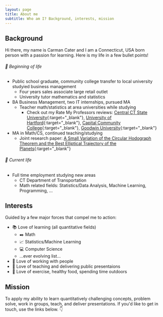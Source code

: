 ```yaml
---
layout: page
title: About me
subtitle: Who am I? Background, interests, mission
---
```


## Background 
Hi there, my name is Carman Cater and I am a Connecticut, USA born person with a passion for learning. Here is my life in a few bullet points!

###### :baby: Beginning of life
- Public school graduate, community college transfer to local university studyied business management
  - Four years sales associate large retail outlet
  - University tutor mathematics and statistics
- BA Business Management, two IT internships, pursued MA
  - Teacher math/statistics at area universities while studying
    - Check out my Rate My Professors reviews: [Central CT State University](https://www.ratemyprofessors.com/professor/2398329){:target="_blank"}, [University of Hartford](https://www.ratemyprofessors.com/professor/2619271){:target="_blank"}, [Capital Community College](https://www.ratemyprofessors.com/professor/2619272){:target="_blank"}, [Goodwin University](https://www.ratemyprofessors.com/professor/2523642){:target="_blank"}
- MA in Math/CS, continued teaching/studying
  - Joint research paper: [A Small Variation of the Circular Hodograph Theorem and the Best Elliptical Trajectory of the Planets](https://arxiv.org/abs/2109.11664){:target="_blank"}

###### :man: Current life
- Full time employment studying new areas
  - CT Department of Transportation
  - Math related fields: Statistics/Data Analysis, Machine Learning, Programming, ...

## Interests
Guided by a few major forces that compel me to action:
- :books: Love of learning (all quantitative fields)
  - :black_nib: Math 
  - :chart_with_upwards_trend: Statistics/Machine Learning
  - :computer: Computer Science
  - ...ever evolving list...
- :office: Love of working with people 
- :speech_balloon: Love of teaching and delivering public presentaions
- :muscle: Love of exercise, healthy food, spending time outdoors

## Mission
To apply my ability to learn quantitatively challenging concepts, problem solve, work in groups, teach, and deliver presentations. If you'd like to get in touch, use the links below. :point_down:










<!-- After narrowly sliding into community college (MxCC) after a tumultuos high school experience I began studying Business Management. It was at my transfer institution (CCSU) that I began tutoring statistics and mathematics.  -->



<!-- From this time I made the connection between my love of working in groups, giving public presentations, learning and teaching that I began a lifelong quest for  -->

